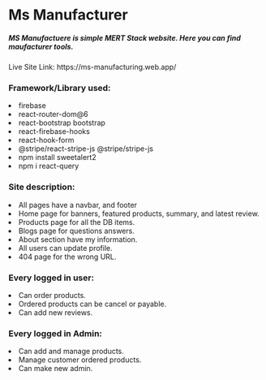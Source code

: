 <h1>Ms Manufacturer</h1>
<h5>
  MS Manufactuere is simple MERT Stack website. Here you can find maufacturer tools.
</h5>
Live Site Link: https://ms-manufacturing.web.app/

<h3>Framework/Library used:</h3>
<li> firebase</li>
<li> react-router-dom@6</li>
<li> react-bootstrap bootstrap</li>
<li> react-firebase-hooks</li>
<li>react-hook-form</li>
<li> @stripe/react-stripe-js @stripe/stripe-js</li>
<li>npm install sweetalert2</li>
<li>npm i react-query</li>


<h3>Site description:</h3>

<li>All pages have a navbar, and footer</li>
<li>Home page for banners, featured products, summary,  and latest review.</li>
<li>Products page for all the DB items.</li>
<li>Blogs page for questions answers.</li>
<li>About section have my information.</li>
<li>All users can update profile.</li>
<li>404 page for the wrong URL.</li>

<h3>Every logged in user:</h3>

<li>Can order products.</li>
<li>Ordered products can be cancel or payable.</li>
<li>Can add new reviews.</li>

<h3>Every logged in Admin:</h3>

<li>Can add and manage products.</li>
<li>Manage customer ordered products.</li>
<li>Can make new admin.</li>
